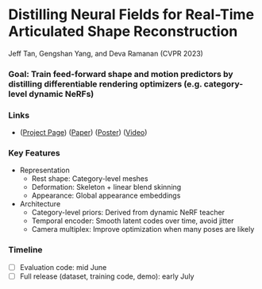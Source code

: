 # Distilling Neural Fields for Real-Time Articulated Shape Reconstruction
Jeff Tan, Gengshan Yang, and Deva Ramanan (CVPR 2023)

### Goal: Train feed-forward shape and motion predictors by distilling differentiable rendering optimizers (e.g. category-level dynamic NeRFs)

### Links
- ([Project Page](https://jefftan969.github.io/dasr)) ([Paper](https://jefftan969.github.io/dasr/paper.pdf)) ([Poster](https://jefftan969.github.io/dasr/poster.pdf)) ([Video](https://www.youtube.com/watch?v=taUtXtW8b3Q))

### Key Features
- Representation
  - Rest shape: Category-level meshes
  - Deformation: Skeleton + linear blend skinning
  - Appearance: Global appearance embeddings
- Architecture
  - Category-level priors: Derived from dynamic NeRF teacher
  - Temporal encoder: Smooth latent codes over time, avoid jitter
  - Camera multiplex: Improve optimization when many poses are likely

### Timeline
- [ ] Evaluation code: mid June
- [ ] Full release (dataset, training code, demo): early July
